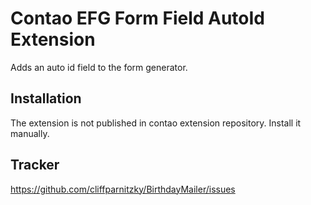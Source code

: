 Contao EFG Form Field AutoId Extension
======================================

Adds an auto id field to the form generator.


Installation
------------

The extension is not published in contao extension repository. Install it manually.


Tracker
-------

https://github.com/cliffparnitzky/BirthdayMailer/issues